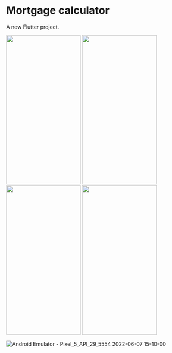 # Mortgage calculator

A new Flutter project.

<p float="left">
<img src="https://user-images.githubusercontent.com/46262144/172377127-b58ea7f6-1a24-44c1-b4e7-a638d559a244.png" width="200" height="400"/>
<img src="https://user-images.githubusercontent.com/46262144/172377143-e18767d3-589c-4406-85b6-1b8a1361d3d4.png" width="200" height="400"/>
<img src="https://user-images.githubusercontent.com/46262144/172377157-7d9b9337-4846-4769-9bde-90cedc3f0073.png" width="200" height="400"/>
<img src="https://user-images.githubusercontent.com/46262144/172377168-c3d98aaa-e4a7-460a-b3c1-489b1f0f5c85.png" width="200" height="400"/>
</p>
<!-- <img src="https://user-images.githubusercontent.com/46262144/172380252-64f61de1-0bf2-4145-b227-a3c72c961c2e.gif" width="300" height="600"/> -->

![Android Emulator - Pixel_5_API_29_5554 2022-06-07 15-10-00](https://user-images.githubusercontent.com/46262144/172380252-64f61de1-0bf2-4145-b227-a3c72c961c2e.gif)




